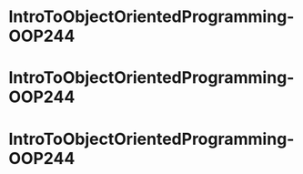 # IntroToObjectOrientedProgramming-OOP244
# IntroToObjectOrientedProgramming-OOP244
# IntroToObjectOrientedProgramming-OOP244
